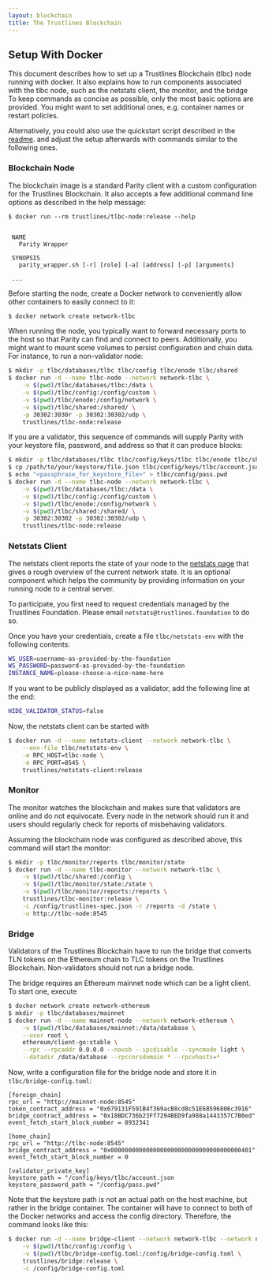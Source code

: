 ```yaml
---
layout: blockchain
title: The Trustlines Blockchain
---
```


## Setup With Docker

This document describes how to set up a Trustlines Blockchain (tlbc) node running with docker.
It also explains how to run components associated with the tlbc node,
such as the netstats client, the monitor, and the bridge
To keep commands as concise as possible, only the most basic options are provided. You might want to set additional
ones, e.g. container names or restart policies.

Alternatively, you could also use the quickstart script described in the
[readme](https://github.com/trustlines-protocol/blockchain/tree/master/README.md).
and adjust the setup afterwards with commands similar to the
following ones.

### Blockchain Node

The blockchain image is a standard Parity client with a custom configuration for the Trustlines Blockchain. It also
accepts a few additional command line options as described in the help message:

```
$ docker run --rm trustlines/tlbc-node:release --help


 NAME
   Parity Wrapper

 SYNOPSIS
   parity_wrapper.sh [-r] [role] [-a] [address] [-p] [arguments]

 ...
```

Before starting the node, create a Docker network to conveniently allow other containers to easily connect to it:

```sh
$ docker network create network-tlbc
```

When running the node, you typically want to forward necessary ports to the host so that Parity can find and connect to
peers. Additionally, you might want to mount some volumes to persist configuration and chain data. For instance, to run
a non-validator node:

```sh
$ mkdir -p tlbc/databases/tlbc tlbc/config tlbc/enode tlbc/shared
$ docker run -d --name tlbc-node --network network-tlbc \
    -v $(pwd)/tlbc/databases/tlbc:/data \
    -v $(pwd)/tlbc/config:/config/custom \
    -v $(pwd)/tlbc/enode:/config/network \
    -v $(pwd)/tlbc/shared:/shared/ \
    -p 30302:3030r -p 30302:30302/udp \
    trustlines/tlbc-node:release
```

If you are a validator, this sequence of commands will supply Parity with your keystore file, password, and address so
that it can produce blocks:

```sh
$ mkdir -p tlbc/databases/tlbc tlbc/config/keys/tlbc tlbc/enode tlbc/shared
$ cp /path/to/your/keystore/file.json tlbc/config/keys/tlbc/account.json
$ echo "<passphrase_for_keystore_file>" > tlbc/config/pass.pwd
$ docker run -d --name tlbc-node --network network-tlbc \
    -v $(pwd)/tlbc/databases/tlbc:/data \
    -v $(pwd)/tlbc/config:/config/custom \
    -v $(pwd)/tlbc/enode:/config/network \
    -v $(pwd)/tlbc/shared:/shared/ \
    -p 30302:30302 -p 30302:30302/udp \
    trustlines/tlbc-node:release
```

### Netstats Client

The netstats client reports the state of your node to the
[netstats page](https://netstats.tlbc.trustlines.foundation/) that gives a rough overview of the current network state.
It is an optional component which helps the community by providing information on your running node to a central server.

To participate, you first need to request credentials managed by the Trustlines Foundation. Please email
`netstats@trustlines.foundation` to do so.

Once you have your credentials, create a file `tlbc/netstats-env` with the following contents:

```sh
WS_USER=username-as-provided-by-the-foundation
WS_PASSWORD=password-as-provided-by-the-foundation
INSTANCE_NAME=please-choose-a-nice-name-here
```

If you want to be publicly displayed as a validator, add the following line at the end:

```sh
HIDE_VALIDATOR_STATUS=false
```

Now, the netstats client can be started with

```sh
$ docker run -d --name netstats-client --network network-tlbc \
    --env-file tlbc/netstats-env \
    -e RPC_HOST=tlbc-node \
    -e RPC_PORT=8545 \
    trustlines/netstats-client:release
```

### Monitor

The monitor watches the blockchain and makes sure that validators are online and do not equivocate. Every node in the
network should run it and users should regularly check for reports of misbehaving validators.

Assuming the blockchain node was configured as described above, this command will start the monitor:

```sh
$ mkdir -p tlbc/monitor/reports tlbc/monitor/state
$ docker run -d --name tlbc-monitor --network network-tlbc \
    -v $(pwd)/tlbc/shared:/config \
    -v $(pwd)/tlbc/monitor/state:/state \
    -v $(pwd)/tlbc/monitor/reports:/reports \
    trustlines/tlbc-monitor:release \
    -c /config/trustlines-spec.json -r /reports -d /state \
    -u http://tlbc-node:8545
```

### Bridge

Validators of the Trustlines Blockchain have to run the bridge that converts TLN tokens on the Ethereum chain to TLC
tokens on the Trustlines Blockchain. Non-validators should not run a bridge node.

The bridge requires an Ethereum mainnet node which can be a light client. To start one, execute

```sh
$ docker network create network-ethereum
$ mkdir -p tlbc/databases/mainnet
$ docker run -d --name mainnet-node --network network-ethereum \
    -v $(pwd)/tlbc/databases/mainnet:/data/database \
    --user root \
    ethereum/client-go:stable \
    --rpc --rpcaddr 0.0.0.0 --nousb --ipcdisable --syncmode light \
    --datadir /data/database --rpccorsdomain * --rpcvhosts=*
```

Now, write a configuration file for the bridge node and store it in `tlbc/bridge-config.toml`:

```
[foreign_chain]
rpc_url = "http://mainnet-node:8545"
token_contract_address = "0x679131F591B4f369acB8cd8c51E68596806c3916"
bridge_contract_address = "0x18BDC736b23Ff7294BED9fa988a1443357C7B0ed"
event_fetch_start_block_number = 8932341

[home_chain]
rpc_url = "http://tlbc-node:8545"
bridge_contract_address = "0x0000000000000000000000000000000000000401"
event_fetch_start_block_number = 0

[validator_private_key]
keystore_path = "/config/keys/tlbc/account.json
keystore_password_path = "/config/pass.pwd"
```

Note that the keystore path is not an actual path on the host machine, but rather in the bridge container.
The container will have to connect to both of the Docker networks and access the config directory.
Therefore, the command looks like this:

```sh
$ docker run -d --name bridge-client --network network-tlbc --network network-ethereum \
    -v $(pwd)/tlbc/config:/config \
    -v $(pwd)/tlbc/bridge-config.toml:/config/bridge-config.toml \
    trustlines/bridge:release \
    -c /config/bridge-config.toml
```
